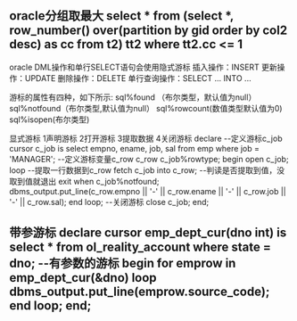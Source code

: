 oracle分组取最大
select *
  from (select *,
               row_number() over(partition by gid order by col2 desc) as cc
          from t2) tt2
 where tt2.cc <= 1
--------------------------------------------------------------------------------------
oracle DML操作和单行SELECT语句会使用隐式游标
插入操作：INSERT
更新操作：UPDATE
删除操作：DELETE
单行查询操作：SELECT ... INTO ...

游标的属性有四种，如下所示:
sql%found （布尔类型，默认值为null）
sql%notfound（布尔类型,默认值为null）
sql%rowcount(数值类型默认值为0)
sql%isopen(布尔类型)

显式游标
1声明游标
2打开游标
3提取数据
4关闭游标
declare
  --定义游标c_job
  cursor c_job is
    select empno, ename, job, sal from emp where job = 'MANAGER';
  --定义游标变量c_row
  c_row c_job%rowtype;
begin
  open c_job;
  loop
    --提取一行数据到c_row
    fetch c_job into c_row;
    --判读是否提取到值，没取到值就退出
    exit when c_job%notfound;
    dbms_output.put_line(c_row.empno || '-' || c_row.ename || '-' ||
                         c_row.job || '-' || c_row.sal);
  end loop;
  --关闭游标
  close c_job;
end;

带参游标
declare
  cursor emp_dept_cur(dno int) is
    select * from ol_reality_account where state = dno; --有参数的游标
begin
  for emprow in emp_dept_cur(&dno) loop
    dbms_output.put_line(emprow.source_code);
  end loop;
end;
--------------------------------------------------------------------------------------